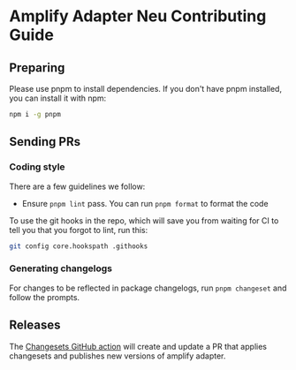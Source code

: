 # Amplify Adapter Neu Contributing Guide

## Preparing

Please use pnpm to install dependencies. If you don't have pnpm installed, you can install it with npm:

```bash
npm i -g pnpm
```

## Sending PRs

### Coding style

There are a few guidelines we follow:

- Ensure `pnpm lint` pass. You can run `pnpm format` to format the code

To use the git hooks in the repo, which will save you from waiting for CI to tell you that you forgot to lint, run this:

```bash
git config core.hookspath .githooks
```

### Generating changelogs

For changes to be reflected in package changelogs, run `pnpm changeset` and follow the prompts.

## Releases

The [Changesets GitHub action](https://github.com/changesets/action#with-publishing) will create and update a PR that applies changesets and publishes new versions of amplify adapter.
